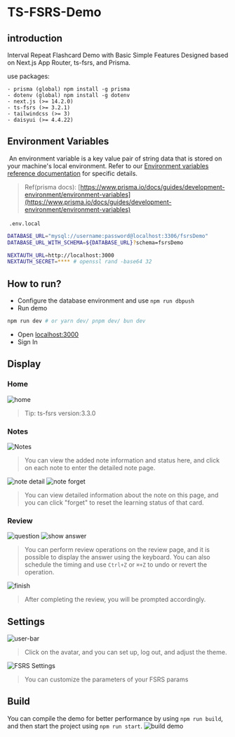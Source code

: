 # TS-FSRS-Demo

## introduction

Interval Repeat Flashcard Demo with Basic Simple Features Designed based on Next.js App Router, ts-fsrs, and Prisma.

use packages:

````
- prisma (global) npm install -g prisma
- dotenv (global) npm install -g dotenv
- next.js (>= 14.2.0)
- ts-fsrs (>= 3.2.1)
- tailwindcss (>= 3)
- daisyui (>= 4.4.22)
````

## Environment Variables

 An environment variable is a key value pair of string data that is stored on your machine's local environment. Refer to our [Environment variables reference documentation](https://www.prisma.io/docs/reference/api-reference/environment-variables-reference) for specific details.

> Ref(prisma docs): [https://www.prisma.io/docs/guides/development-environment/environment-variables](https://www.prisma.io/docs/guides/development-environment/environment-variables)

 `.env.local`  

```bash
DATABASE_URL="mysql://username:password@localhost:3306/fsrsDemo"
DATABASE_URL_WITH_SCHEMA=${DATABASE_URL}?schema=fsrsDemo

NEXTAUTH_URL=http://localhost:3000
NEXTAUTH_SECRET=**** # openssl rand -base64 32
```

## How to run?

- Configure the database environment and use `npm run dbpush`
- Run demo

```bash
npm run dev # or yarn dev/ pnpm dev/ bun dev
```

- Open [localhost:3000](http://localhost:3000)
- Sign In

## Display

### Home
![home](images/home.png)

> Tip: ts-fsrs version:3.3.0

### Notes
![Notes](images/notes.png)
> You can view the added note information and status here, and click on each note to enter the detailed note page.

![note detail](images/detail.png)
![note forget](images/forget.png)

> You can view detailed information about the note on this page, and you can click "forget" to reset the learning status of that card.

### Review

![question](images/question-font.png)
![show answer](images/answer.png)
> You can perform review operations on the review page, and it is possible to display the answer using the keyboard. You can also schedule the timing and use `Ctrl+Z` or `⌘+Z` to undo or revert the operation.

![finish](images/finish.png) 
> After completing the review, you will be prompted accordingly.

## Settings


![user-bar](images/user-bar.png)
> Click on the avatar, and you can set up, log out, and adjust the theme.

![FSRS Settings](images/settings.png)
> You can customize the parameters of your FSRS params


## Build
You can compile the demo for better performance by using `npm run build`, and then start the project using `npm run start`.
![build demo](images/build.png)
